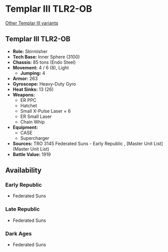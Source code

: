 # Templar III TLR2-OB 

[Other Templar III variants](../templar_iii.md) 

## Templar III TLR2-OB 

- **Role:** Skirmisher 
- **Tech Base:** Inner Sphere (3100) 
- **Chassis:** 85 tons (Endo Steel) 
- **Movement:** 4 / 6 (8), Light 
  - **Jumping:** 4 
- **Armor:** 263 
- **Gyroscope:** Heavy-Duty Gyro 
- **Heat Sinks:** 13 (26) 
- **Weapons:** 
  - ER PPC 
  - Hatchet 
  - Small X-Pulse Laser × 6 
  - ER Small Laser 
  - Chain Whip 
- **Equipment:** 
  - CASE 
  - Supercharger 
- **Sources:** TRO 3145 Federated Suns - Early Republic , [Master Unit List](Master Unit List) 
- **Battle Value:** 1919 

## Availability 

### Early Republic 

- Federated Suns 

### Late Republic 

- Federated Suns 

### Dark Ages 

- Federated Suns 

